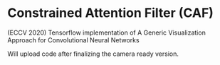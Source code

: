 # Constrained Attention Filter (CAF)
(ECCV 2020) Tensorflow implementation of A Generic Visualization Approach for Convolutional Neural Networks

Will upload code after finalizing the camera ready version.
